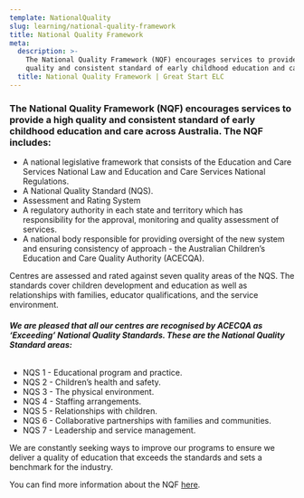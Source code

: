 ```yaml
---
template: NationalQuality
slug: learning/national-quality-framework
title: National Quality Framework
meta:
  description: >-
    The National Quality Framework (NQF) encourages services to provide a high
    quality and consistent standard of early childhood education and care. 
  title: National Quality Framework | Great Start ELC
---
```

### The National Quality Framework (NQF) encourages services to provide a high quality and consistent standard of early childhood education and care across Australia. The NQF includes:

* A national legislative framework that consists of the Education and Care Services National Law and Education and Care Services National Regulations.
* A National Quality Standard (NQS).
* Assessment and Rating System
* A regulatory authority in each state and territory which has responsibility for the approval, monitoring and quality assessment of services.
* A national body responsible for providing oversight of the new system and ensuring consistency of approach - the Australian Children’s Education and Care Quality Authority (ACECQA).

Centres are assessed and rated against seven quality areas of the NQS. The standards cover children development and education as well as relationships with families, educator qualifications, and the service environment.

###### **We are pleased that all our centres are recognised by ACECQA as ‘Exceeding’ National Quality Standards. These are the National Quality Standard areas:**

* NQS 1 - Educational program and practice.
* NQS 2 - Children’s health and safety.
* NQS 3 - The physical environment.
* NQS 4 - Staffing arrangements.
* NQS 5 - Relationships with children.
* NQS 6 - Collaborative partnerships with families and communities.
* NQS 7 - Leadership and service management.

We are constantly seeking ways to improve our programs to ensure we deliver a quality of education that exceeds the standards and sets a benchmark for the industry.

You can find more information about the NQF [here](https://www.acecqa.gov.au/nqf/about).
